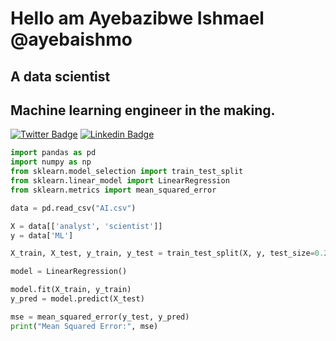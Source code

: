 # Hello am Ayebazibwe Ishmael @ayebaishmo 
## A data scientist 
## Machine learning engineer in the making.
[![Twitter Badge](https://img.shields.io/badge/-@ayebaishmo-1ca0f1?style=flat-square&labelColor=1ca0f1&logo=twitter&logoColor=white&link=https://twitter.com/ishmo256)](https://twitter.com/ishmo256)
[![Linkedin Badge](https://img.shields.io/badge/-@ayebaishmo-1ca0f1?style=flat-square&labelColor=1ca0f1&logo=linkedin&logoColor=white&link=https://www.linkedin.com/in/ayebazibwe-ishmael-a2b07a168/)](https://www.linkedin.com/in/ayebazibwe-ishmael-a2b07a168/)

```python
import pandas as pd
import numpy as np
from sklearn.model_selection import train_test_split
from sklearn.linear_model import LinearRegression
from sklearn.metrics import mean_squared_error

data = pd.read_csv("AI.csv")

X = data[['analyst', 'scientist']]
y = data['ML']

X_train, X_test, y_train, y_test = train_test_split(X, y, test_size=0.2, random_state=42)

model = LinearRegression()

model.fit(X_train, y_train)
y_pred = model.predict(X_test)

mse = mean_squared_error(y_test, y_pred)
print("Mean Squared Error:", mse)


```




